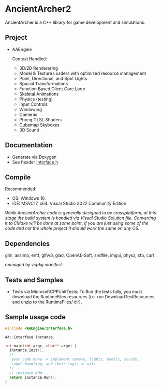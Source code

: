 # AncientArcher2

AncientArcher is a C++ library for game development and simulations.

## Project
 
 - AAEngine

   Context Handled: 
    - 3D/2D Renderering
    - Model & Texture Loaders with optimized resource management 
    - Point, Directional, and Spot Lights
    - Spacial Transformations
    - Function Based Client Core Loop
    - Skeletal Animations
    - Physics (testing)
    - Input Controls
    - Windowing
    - Cameras
    - Phong GLSL Shaders
    - Cubemap Skyboxes
    - 3D Sound

## Documentation

  - Generate via Doxygen
  - See header [Interface.h](AAEngine/include/AncientArcher/AncientArcher.h)

## Compile

Recommended: 
 - OS: Windows 10.
 - IDE: MSVC17, x64. Visual Studio 2022 Community Edition.

*While AncientArcher code is generally designed to be crossplatform, at this stage the build system is handled via Visual Studio Solution file. Converting it to CMake will be done at some point. If you are just using some of the code and not the whole project it should work the same on any OS.*

## Dependencies

glm, assimp, entt, glfw3, glad, OpenAL-Soft, sndfile, imgui, physx, stb, curl

*managed by vcpkg manifest*

## Tests and Samples

- Tests via MicrosoftCPPUnitTests: To Run the tests fully, you must download the RuntimeFiles resources (i.e. run DownloadTestResources and unzip to the RuntimeFiles/ dir).

## Sample usage code

```cpp
#include <AAEngine/Interface.h>

AA::Interface instance;

int main(int argc, char** argv) {
  instance.Init();
  /* 
   your code here -> implement camera, lights, models, sounds, 
   input handling, and their logic at will 
  */
  // instance.Add...
  return instance.Run();
}
```